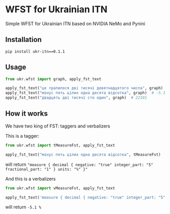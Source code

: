 # WFST for Ukrainian ITN

Simple WFST for Ukrainian ITN based on NVIDIA NeMo and Pynini

## Installation

```shell
pip install ukr-itn==0.1.1
```

## Usage

```python
from ukr.wfst import graph, apply_fst_text

apply_fst_text("це трапилося дві тисячі девятнадцятого числа", graph)  # це трапилося 2019 числа
apply_fst_text("мінус пять цілих одна десята відсотка", graph)  # -5.1 %
apply_fst_text("двадцять дві тисячі сто один", graph)  # 22101
```

## How it works

We have two king of FST: taggers and verbalizers

This is a tagger:

```python
from ukr.wfst import tMeasureFst, apply_fst_text

apply_fst_text("мінус пять цілих одна десята відсотка", tMeasureFst)  
```

will return `"measure { decimal { negative: "true" integer_part: "5" fractional_part: "1" } units: "%" }"`

And this is a verbalizers

```python
from ukr.wfst import vMeasureFst, apply_fst_text

apply_fst_text('measure { decimal { negative: "true" integer_part: "5" fractional_part: "1" } units: "%" }', vMeasureFst)  
```

will return `-5.1 %`